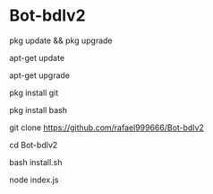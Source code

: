 # Bot-bdlv2

pkg update && pkg upgrade

apt-get update

apt-get upgrade

pkg install git

pkg install bash

git clone https://github.com/rafael999666/Bot-bdlv2

cd Bot-bdlv2

bash install.sh

node index.js

